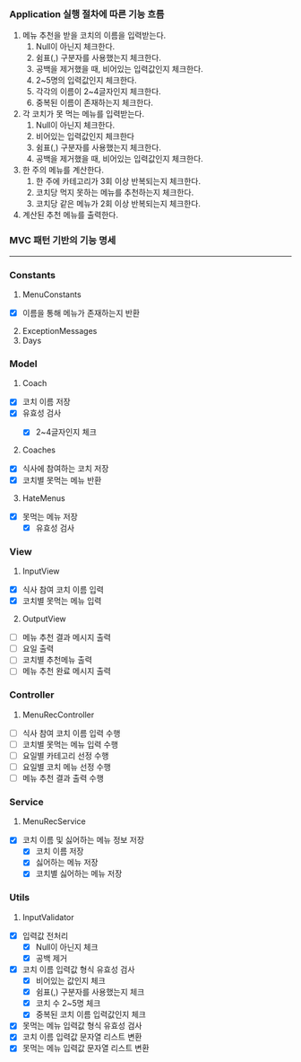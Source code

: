 ### Application 실행 절차에 따른 기능 흐름

1. 메뉴 추천을 받을 코치의 이름을 입력받는다.
   1. Null이 아닌지 체크한다.
   2. 쉼표(,) 구분자를 사용했는지 체크한다.
   3. 공백을 제거했을 때, 비어있는 입력값인지 체크한다.
   4. 2~5명의 입력값인지 체크한다.
   5. 각각의 이름이 2~4글자인지 체크한다.
   6. 중복된 이름이 존재하는지 체크한다.
2. 각 코치가 못 먹는 메뉴를 입력받는다.
   1. Null이 아닌지 체크한다.
   2. 비어있는 입력값인지 체크한다
   3. 쉼표(,) 구분자를 사용했는지 체크한다.
   4. 공백을 제거했을 때, 비어있는 입력값인지 체크한다.
3. 한 주의 메뉴를 계산한다.
   1. 한 주에 카테고리가 3회 이상 반복되는지 체크한다.
   2. 코치당 먹지 못하는 메뉴를 추천하는지 체크한다.
   3. 코치당 같은 메뉴가 2회 이상 반복되는지 체크한다.
4. 계산된 추천 메뉴를 출력한다.

### MVC 패턴 기반의 기능 명세
---

### Constants
1. MenuConstants
- [x] 이름을 통해 메뉴가 존재하는지 반환
2. ExceptionMessages
3. Days

### Model
1. Coach
- [x] 코치 이름 저장
- [x] 유효성 검사
  - [x] 2~4글자인지 체크
  

2. Coaches
- [x] 식사에 참여하는 코치 저장
- [x] 코치별 못먹는 메뉴 반환

3. HateMenus
- [x] 못먹는 메뉴 저장
  - [x] 유효성 검사

### View
1. InputView
- [x] 식사 참여 코치 이름 입력
- [x] 코치별 못먹는 메뉴 입력

2. OutputView
- [ ] 메뉴 추천 결과 메시지 출력
- [ ] 요일 출력
- [ ] 코치별 추천메뉴 출력
- [ ] 메뉴 추천 완료 메시지 출력

### Controller
1. MenuRecController
- [ ] 식사 참여 코치 이름 입력 수행
- [ ] 코치별 못먹는 메뉴 입력 수행
- [ ] 요일별 카테고리 선정 수행
- [ ] 요일별 코치 메뉴 선정 수행
- [ ] 메뉴 추천 결과 출력 수행

### Service
1. MenuRecService
- [x] 코치 이름 및 싫어하는 메뉴 정보 저장
  - [x] 코치 이름 저장 
  - [x] 싫어하는 메뉴 저장
  - [x] 코치별 싫어하는 메뉴 저장

### Utils
1. InputValidator
- [x] 입력값 전처리
  - [x] Null이 아닌지 체크
  - [x] 공백 제거
- [x] 코치 이름 입력값 형식 유효성 검사 
  - [x] 비어있는 값인지 체크
  - [x] 쉼표(,) 구분자를 사용했는지 체크
  - [x] 코치 수 2~5명 체크
  - [x] 중복된 코치 이름 입력값인지 체크
- [x] 못먹는 메뉴 입력값 형식 유효성 검사
- [x] 코치 이름 입력값 문자열 리스트 변환
- [x] 못먹는 메뉴 입력값 문자열 리스트 변환